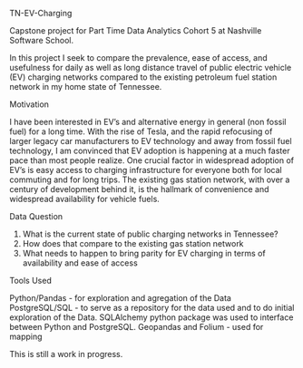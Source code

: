 TN-EV-Charging

Capstone project for Part Time Data Analytics Cohort 5 at Nashville Software School.

In this project I seek to compare the prevalence, ease of access, and usefulness for daily as well as long distance travel of public electric vehicle (EV) charging networks compared to the existing petroleum fuel station network in my home state of Tennessee.

Motivation

I have been interested in EV’s and alternative energy in general (non fossil fuel) for a long time. With the rise of Tesla, and the rapid refocusing of larger legacy car manufacturers to EV technology and away from fossil fuel technology, I am convinced that EV adoption is happening at a much faster pace than most people realize. One crucial factor in widespread adoption of EV’s is easy access to charging infrastructure for everyone both for local commuting and for long trips. The existing gas station network, with over a century of development behind it, is the hallmark of convenience and widespread availability for vehicle fuels.

Data Question
1.	What is the current state of public charging networks in Tennessee?
2.	How does that compare to the existing gas station network
3.	What needs to happen to bring parity for EV charging in terms of availability and ease of access


Tools Used

Python/Pandas - for exploration and agregation of the Data
PostgreSQL/SQL - to serve as a repository for the data used and to do initial exploration of the Data. SQLAlchemy python package was used to interface between Python and PostgreSQL.
Geopandas and Folium - used for mapping

This is still a work in progress.
